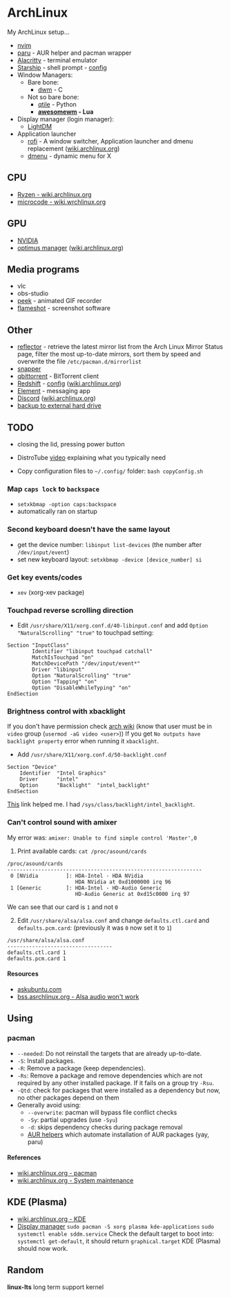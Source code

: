 
# ArchLinux
My ArchLinux setup...
- [nvim](./scripts/nvim/README.md)
- [paru](https://github.com/Morganamilo/paru) - AUR helper and pacman wrapper
- [Alacritty](https://github.com/alacritty/alacritty) - terminal emulator
- [Starship](https://starship.rs) - shell prompt - [config](./config/starship.toml)
- Window Managers:
  - Bare bone:
    - [dwm](https://dwm.suckless.org/) - C
  - Not so bare bone:
    - [qtile](http://www.qtile.org/) - Python
    - **[awesomewm](https://awesomewm.org/) - Lua**
- Display manager (login manager):
  - [LightDM](https://wiki.archlinux.org/index.php/LightDM)
- Application launcher
  - [rofi](https://github.com/davatorium/rofi) - A window switcher, Application launcher and dmenu replacement
  ([wiki.archlinux.org](https://wiki.archlinux.org/index.php/Rofi))
  - [dmenu](https://wiki.archlinux.org/index.php/dmenu) - dynamic menu for X

## CPU
- [Ryzen - wiki.archlinux.org](https://wiki.archlinux.org/index.php/Ryzen)
- [microcode - wiki.wrchlinux.org](https://wiki.archlinux.org/index.php/microcode)

## GPU
- [NVIDIA](https://wiki.archlinux.org/index.php/NVIDIA)
- [optimus manager](https://github.com/Askannz/optimus-manager)
  ([wiki.archlinux.org](https://wiki.archlinux.org/index.php/NVIDIA_Optimus))

## Media programs
- vlc
- obs-studio
- [peek](https://github.com/phw/peek) - animated GIF recorder
- [flameshot](https://github.com/flameshot-org/flameshot) - screenshot software

## Other
- [reflector](https://wiki.archlinux.org/index.php/reflector) - retrieve the latest mirror list from
  the Arch Linux Mirror Status page, filter the most up-to-date mirrors, sort them by speed and
  overwrite the file `/etc/pacman.d/mirrorlist`
- [snapper](https://wiki.archlinux.org/index.php/snapper)
- [qbittorrent](https://archlinux.org/packages/community/x86_64/qbittorrent/) - BitTorrent client
- [Redshift](https://github.com/jonls/redshift) - [config](./config/redshift.toml)
  ([wiki.archlinux.org](https://wiki.archlinux.org/index.php/redshift))
- [Element](https://element.io/) - messaging app
- [Discord](https://discord.com/) ([wiki.archlinux.org](https://wiki.archlinux.org/index.php/Discord))
- [backup to external hard drive](./scripts/backupScript/README.md)
## TODO
- closing the lid, pressing power button

- DistroTube [video](https://www.youtube.com/watch?v=FX26s8INUYo) explaining what you typically need

- Copy configuration files to `~/.config/` folder: `bash copyConfig.sh`

### Map `caps lock` to `backspace`
- `setxkbmap -option caps:backspace`
- automatically ran on startup

### Second keyboard doesn't have the same layout
- get the device number: `libinput list-devices`
  (the number after `/dev/input/event`)
- set new keyboard layout: `setxkbmap -device [device_number] si`

### Get key events/codes
- `xev` (xorg-xev package)

### Touchpad reverse scrolling direction
- Edit `/usr/share/X11/xorg.conf.d/40-libinput.conf` and add
  `Option "NaturalScrolling" "true"` to touchpad setting:
```
Section "InputClass"
        Identifier "libinput touchpad catchall"
        MatchIsTouchpad "on"
        MatchDevicePath "/dev/input/event*"
        Driver "libinput"
        Option "NaturalScrolling" "true"
        Option "Tapping" "on"
        Option "DisableWhileTyping" "on"
EndSection
```

### Brightness control with xbacklight
If you don't have permission check [arch wiki](https://wiki.archlinux.org/index.php/Backlight)
(know that user must be in `video` group (`usermod -aG video <user>`))
If you get `No outputs have backlight property` error when running it `xbacklight`.
- Add `/usr/share/X11/xorg.conf.d/50-backlight.conf`
```
Section "Device"
    Identifier  "Intel Graphics"
    Driver      "intel"
    Option      "Backlight"  "intel_backlight"
EndSection
```
[This](https://askzorin.com/t/error-while-setting-up-custom-brightness-keys-with-xbacklight/105/3) link helped me.
I had `/sys/class/backlight/intel_backlight`.

### Can't control sound with amixer
My error was: `amixer: Unable to find simple control 'Master',0`
1. Print available cards: `cat /proc/asound/cards`
```
/proc/asound/cards
---------------------------------------------------------------
 0 [NVidia         ]: HDA-Intel - HDA NVidia
                      HDA NVidia at 0xd1000000 irq 96
 1 [Generic        ]: HDA-Intel - HD-Audio Generic
                      HD-Audio Generic at 0xd15c0000 irq 97
```
   We can see that our card is `1` and not `0`

2. Edit `/usr/share/alsa/alsa.conf` and change `defaults.ctl.card` and `defaults.pcm.card`:
   (previously it was `0` now set it to `1`)
```
/usr/share/alsa/alsa.conf
----------------------------------
defaults.ctl.card 1
defaults.pcm.card 1
```
#### Resources
- [askubuntu.com](https://askubuntu.com/a/673334)
- [bss.asrchlinux.org - Alsa audio won't work](https://bbs.archlinux.org/viewtopic.php?id=200806)


## Using
### pacman
- `--needed`: Do not reinstall the targets that are already up-to-date.
- `-S`: Install packages.
- `-R`: Remove a package (keep dependencies).
- `-Rs`: Remove a package and remove dependencies which are not required by any other installed
         package. If it fails on a group try `-Rsu`.
- `-Qtd`: check for packages that were installed as a dependency but now, no other packages depend
          on them
- Generally avoid using:
  - `--overwrite`: pacman will bypass file conflict checks
  - `-Sy`: partial upgrades (use `-Syu`)
  - `-d`: skips dependency checks during package removal
  -  [AUR helpers](https://wiki.archlinux.org/index.php/AUR_helpers) which automate installation
     of AUR packages (yay, paru)
#### References
- [wiki.archlinux.org - pacman](https://wiki.archlinux.org/index.php/pacman)
- [wiki.archlinux.org - System maintenance](https://wiki.archlinux.org/index.php/System_maintenance)

## KDE (Plasma)
- [wiki.archlinux.org - KDE](https://wiki.archlinux.org/index.php/KDE)
- [Display manager](https://wiki.archlinux.org/index.php/Display_manager#Loading_the_display_manager)
  `sudo pacman -S xorg plasma kde-applications`
  `sudo systemctl enable sddm.service`
  Check the default target to boot into: `systemctl get-default`, it should return `graphical.target`
  KDE (Plasma) should now work.

## Random
**linux-lts** long term support kernel
